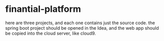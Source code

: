 # finantial-platform
here are three projects, and each one contains just the source code.
the spring boot project should be opened in the Idea, and the web app should be copied into the cloud server, like cloud9.
